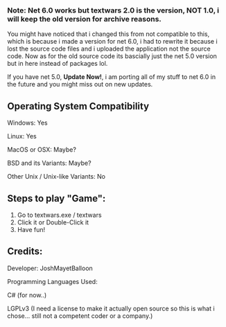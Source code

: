 ### Note: Net 6.0 works but textwars 2.0 is the version, NOT 1.0, i will keep the old version for archive reasons.
You might have noticed that i changed this from not compatible to this, which is because i made a version for net 6.0, i had to rewrite it because i lost the source code files and i uploaded the application not the source code. Now as for the old source code its bascially just the net 5.0 version but in here instead of packages lol. 

If you have net 5.0, **Update Now!**, i am porting all of my stuff to net 6.0 in the future and you might miss out on new updates.

## Operating System Compatibility

Windows: Yes

Linux: Yes

MacOS or OSX: Maybe?

BSD and its Variants: Maybe?

Other Unix / Unix-like Variants: No

## Steps to play "Game":
1. Go to textwars.exe / textwars
2. Click it or Double-Click it
3. Have fun!

## Credits:

Developer: JoshMayetBalloon 

Programming Languages Used:

C# (for now..)

LGPLv3 (I need a license to make it actually open source so this is what i chose... still not a competent coder or a company.)
